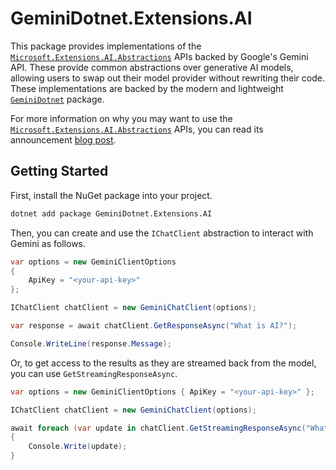 # GeminiDotnet.Extensions.AI

This package provides implementations of the [`Microsoft.Extensions.AI.Abstractions`](https://learn.microsoft.com/en-us/dotnet/ai/microsoft-extensions-ai) APIs backed by Google's Gemini API. These provide common abstractions over generative AI models, allowing users to swap out their model provider without rewriting their code. These implementations are backed by the modern and lightweight [`GeminiDotnet`](https://www.nuget.org/packages/GeminiDotnet/) package.

For more information on why you may want to use the [`Microsoft.Extensions.AI.Abstractions`](https://learn.microsoft.com/en-us/dotnet/ai/microsoft-extensions-ai) APIs, you can read its announcement [blog post](https://devblogs.microsoft.com/dotnet/introducing-microsoft-extensions-ai-preview/).

## Getting Started

First, install the NuGet package into your project.

```sh
dotnet add package GeminiDotnet.Extensions.AI
```

Then, you can create and use the `IChatClient` abstraction to interact with Gemini as follows.

```cs
var options = new GeminiClientOptions 
{
    ApiKey = "<your-api-key>"
};

IChatClient chatClient = new GeminiChatClient(options);

var response = await chatClient.GetResponseAsync("What is AI?");

Console.WriteLine(response.Message);
```

Or, to get access to the results as they are streamed back from the model, you can use `GetStreamingResponseAsync`.

```cs
var options = new GeminiClientOptions { ApiKey = "<your-api-key>" };

IChatClient chatClient = new GeminiChatClient(options);

await foreach (var update in chatClient.GetStreamingResponseAsync("What is AI?"))
{
    Console.Write(update);
}
```

